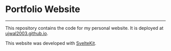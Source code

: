 # Portfolio Website
---
This repository contains the code for my personal website. It is deployed at [ujwal2003.github.io](https://ujwal2003.github.io/).  

This website was developed with [SvelteKit](https://kit.svelte.dev/).
